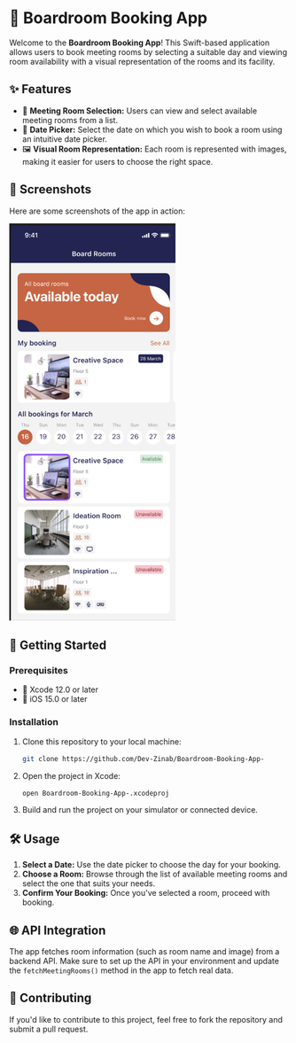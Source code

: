 # 📅 Boardroom Booking App

Welcome to the **Boardroom Booking App**! This Swift-based application allows users to book meeting rooms by selecting a suitable day and viewing room availability with a visual representation of the rooms and its facility.

## ✨ Features

- 🏢 **Meeting Room Selection:** Users can view and select available meeting rooms from a list.
- 📅 **Date Picker:** Select the date on which you wish to book a room using an intuitive date picker.
- 🖼️ **Visual Room Representation:** Each room is represented with images, making it easier for users to choose the right space.

## 📸 Screenshots

Here are some screenshots of the app in action:

<img src="https://github.com/Dev-Zinab/Boardroom-Booking-App-/blob/main/BoardRoom.png" alt="Room List" width="300"/> 

## 🚀 Getting Started

### Prerequisites

- 🍏 Xcode 12.0 or later
- 📱 iOS 15.0 or later

### Installation

1. Clone this repository to your local machine:
    ```bash
    git clone https://github.com/Dev-Zinab/Boardroom-Booking-App-
    ```
2. Open the project in Xcode:
    ```bash
    open Boardroom-Booking-App-.xcodeproj
    ```
3. Build and run the project on your simulator or connected device.

## 🛠️ Usage

1. **Select a Date:** Use the date picker to choose the day for your booking.
2. **Choose a Room:** Browse through the list of available meeting rooms and select the one that suits your needs.
3. **Confirm Your Booking:** Once you've selected a room, proceed with booking.

## 🌐 API Integration

The app fetches room information (such as room name and image) from a backend API. Make sure to set up the API in your environment and update the `fetchMeetingRooms()` method in the app to fetch real data.

## 🤝 Contributing

If you'd like to contribute to this project, feel free to fork the repository and submit a pull request.

